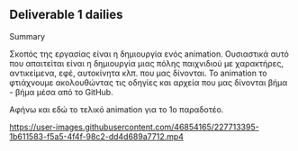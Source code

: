 ## Deliverable 1 dailies
Summary

Σκοπός της εργασίας είναι η δημιουργία ενός animation. Ουσιαστικά αυτό που απαιτείται είναι η δημιουργία μιας πόλης παιχνιδιού με χαρακτήρες, αντικείμενα, εφέ, αυτοκίνητα κλπ. που μας δίνονται. Το animation το φτιάχνουμε ακολουθώντας τις οδηγίες και αρχεία που μας δίνονται βήμα - βήμα μέσα από το GitHub.

Αφήνω και εδώ το τελικό animation για το 1ο παραδοτέο.

https://user-images.githubusercontent.com/46854165/227713395-1b611583-f5a5-4f4f-98c2-dd4d689a7712.mp4
